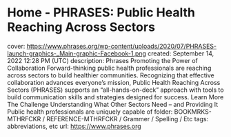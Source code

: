 # Home - PHRASES: Public Health Reaching Across Sectors

cover: https://www.phrases.org/wp-content/uploads/2020/07/PHRASES-launch-graphics-_Main-graphic-Facebook-1.png
created: September 14, 2022 12:28 PM (UTC)
description: Phrases Promoting the Power of Collaboration Forward-thinking public health professionals are reaching across sectors to build healthier communities. Recognizing that effective collaboration advances everyone’s mission, Public Health Reaching Across Sectors (PHRASES) supports an “all-hands-on-deck” approach with tools to build communication skills and strategies designed for success.  Learn More   The Challenge Understanding What Other Sectors Need – and Providing It Public health professionals are uniquely capable of
folder: BOOKMRKS-MTHRFCKR / REFERENCE-MTHRFCKR / Grammer / Spelling / Etc
tags: abbreviations, etc
url: https://www.phrases.org